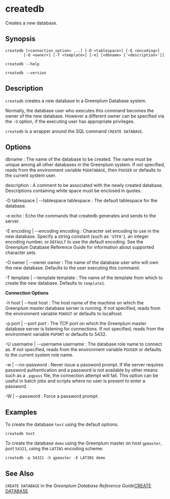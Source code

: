 # createdb 

Creates a new database.

## Synopsis 

``` {#client_util_synopsis}
createdb [<connection_option> ...] [-D <tablespace>] [-E <encoding>] 
        [-O <owner>] [-T <template>] [-e] [<dbname> ['<description>']]

createdb --help 

createdb --version
```

## Description 

`createdb` creates a new database in a Greenplum Database system.

Normally, the database user who executes this command becomes the owner of the new database. However a different owner can be specified via the `-O` option, if the executing user has appropriate privileges.

`createdb` is a wrapper around the SQL command `CREATE DATABASE`.

## Options 

dbname
:   The name of the database to be created. The name must be unique among all other databases in the Greenplum system. If not specified, reads from the environment variable `PGDATABASE`, then `PGUSER` or defaults to the current system user.

description
:   A comment to be associated with the newly created database. Descriptions containing white space must be enclosed in quotes.

-D tablespace \| --tablespace tablespace
:   The default tablespace for the database.

-e echo
:   Echo the commands that createdb generates and sends to the server.

-E encoding \| --encoding encoding
:   Character set encoding to use in the new database. Specify a string constant \(such as `'UTF8'`\), an integer encoding number, or `DEFAULT` to use the default encoding. See the Greenplum Database Reference Guide for information about supported character sets.

-O owner \| --owner owner
:   The name of the database user who will own the new database. Defaults to the user executing this command.

-T template \| --template template
:   The name of the template from which to create the new database. Defaults to `template1`.

**Connection Options**

-h host \| --host host
:   The host name of the machine on which the Greenplum master database server is running. If not specified, reads from the environment variable `PGHOST` or defaults to localhost.

-p port \| --port port
:   The TCP port on which the Greenplum master database server is listening for connections. If not specified, reads from the environment variable `PGPORT` or defaults to 5432.

-U username \| --username username
:   The database role name to connect as. If not specified, reads from the environment variable `PGUSER` or defaults to the current system role name.

-w \| --no-password
:   Never issue a password prompt. If the server requires password authentication and a password is not available by other means such as a `.pgpass` file, the connection attempt will fail. This option can be useful in batch jobs and scripts where no user is present to enter a password.

-W \| --password
:   Force a password prompt.

## Examples 

To create the database `test` using the default options:

```
createdb test
```

To create the database `demo` using the Greenplum master on host `gpmaster`, port `54321`, using the `LATIN1` encoding scheme:

```
createdb -p 54321 -h gpmaster -E LATIN1 demo
```

## See Also 

`CREATE DATABASE` in the *Greenplum Database Reference Guide*[CREATE DATABASE](../../ref_guide/sql_commands/CREATE_DATABASE.html)

